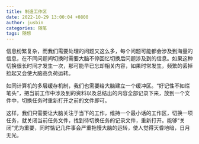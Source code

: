 ```yaml
---
title: 制造工作区
date: 2022-10-29 13:00:04 +0800
author: jusbin
categories: 随笔
tags: 随想
---
```

信息纷繁复杂，而我们需要处理的问题又这么多，每个问题可能都会涉及到海量的信息，在不同问题间切换时需要大脑不停回忆切换后问题涉及到的信息。如果这种切换很长时间才发生一次，那可能早已忘却相关内容，如果时常发生，频繁的丢掉捡起又会使大脑高负荷运转。

如同计算机的多层缓存机制，我们也需要给大脑建立一个缓冲区。“好记性不如烂笔头”，把当前工作中涉及到的资料以及总结出的内容全部记录下来，放到一个文件中，切换任务时重新打开之前的文件即可。

这样，我们只需要让大脑关注于当下的工作，维持一个最小话的工作区，切换一项任务，就关闭当前任务文件，找到待切换任务的记录文件，重新打开。能够“关闭”尤为重要，同时惦记几件事会严重拖慢大脑的运转，使人觉得天昏地暗，日月无光。
